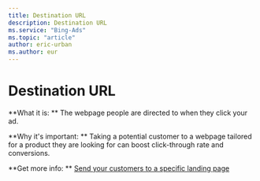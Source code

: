 ```yaml
---
title: Destination URL
description: Destination URL
ms.service: "Bing-Ads"
ms.topic: "article"
author: eric-urban
ms.author: eur
---
```


# Destination URL

**What it is: **       The webpage people are directed to when they click your ad.

**Why it's important: **       Taking a potential customer to a webpage tailored for a product they are looking for can boost click-through rate and conversions.

**Get more info: **    [Send your customers to a specific landing page](../hlp_BA_PROC_ChangeLandingPage.md)


